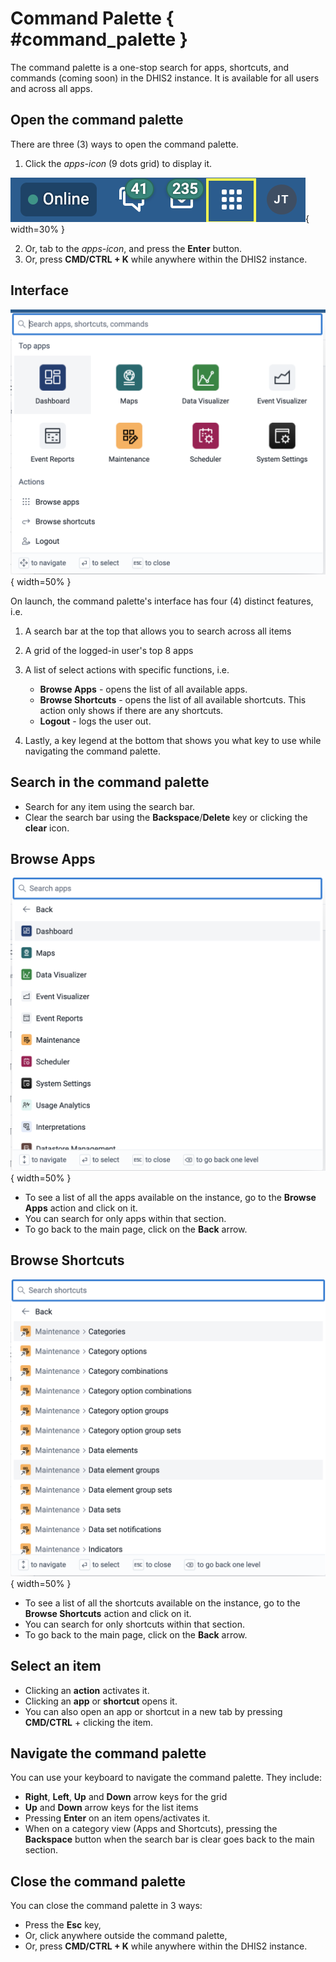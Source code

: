 # Command Palette { #command_palette }

The command palette is a one-stop search for apps, shortcuts, and commands (coming soon) in the DHIS2 instance. It is available for all users and across all apps.

## Open the command palette

There are three (3) ways to open the command palette.

1. Click the _apps-icon_ (9 dots grid) to display it.

![](resources/images/command_palette/command_palette_apps_icon.png){ width=30% }

2. Or, tab to the _apps-icon_, and press the **Enter** button.
3. Or, press **CMD/CTRL + K** while anywhere within the DHIS2 instance.

## Interface

![](resources/images/command_palette/command_palette_interface.png){ width=50% }

On launch, the command palette's interface has four (4) distinct features, i.e.

1. A search bar at the top that allows you to search across all items
2. A grid of the logged-in user's top 8 apps
3. A list of select actions with specific functions, i.e.

   - **Browse Apps** - opens the list of all available apps.
   - **Browse Shortcuts** - opens the list of all available shortcuts. This action only shows if there are any shortcuts.
   - **Logout** - logs the user out.

4. Lastly, a key legend at the bottom that shows you what key to use while navigating the command palette.

## Search in the command palette

- Search for any item using the search bar.
- Clear the search bar using the **Backspace**/**Delete** key or clicking the **clear** icon.

## Browse Apps

![](resources/images/command_palette/command_palette_all_apps.png){ width=50% }

- To see a list of all the apps available on the instance, go to the **Browse Apps** action and click on it.
- You can search for only apps within that section.
- To go back to the main page, click on the **Back** arrow.

## Browse Shortcuts

![](resources/images/command_palette/command_palette_all_shortcuts.png){ width=50% }

- To see a list of all the shortcuts available on the instance, go to the **Browse Shortcuts** action and click on it.
- You can search for only shortcuts within that section.
- To go back to the main page, click on the **Back** arrow.

## Select an item

- Clicking an **action** activates it.
- Clicking an **app** or **shortcut** opens it.
- You can also open an app or shortcut in a new tab by pressing **CMD/CTRL** + clicking the item.

## Navigate the command palette

You can use your keyboard to navigate the command palette. They include:

- **Right**, **Left**, **Up** and **Down** arrow keys for the grid
- **Up** and **Down** arrow keys for the list items
- Pressing **Enter** on an item opens/activates it.
- When on a category view (Apps and Shortcuts), pressing the **Backspace** button when the search bar is clear goes back to the main section.

## Close the command palette

You can close the command palette in 3 ways:

- Press the **Esc** key,
- Or, click anywhere outside the command palette,
- Or, press **CMD/CTRL + K** while anywhere within the DHIS2 instance.

